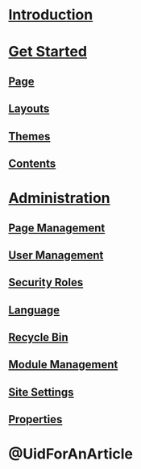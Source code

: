 # [Introduction](intro.md)
# [Get Started](get-started.md)

## [Page](pages/index.md)
## [Layouts](layouts/index.md)
## [Themes](themes/index.md)
## [Contents](contents/index.md)

# [Administration](admin/index.md)
## [Page Management](admin/page-management.md)
## [User Management](admin/user-management.md)
## [Security Roles](admin/security-roles.md)
## [Language](admin/language.md)
## [Recycle Bin](admin/recycle-bin.md)
## [Module Management](admin/module-management.md)
## [Site Settings](admin/site-settings.md)
## [Properties](admin/properties.md)





# @UidForAnArticle